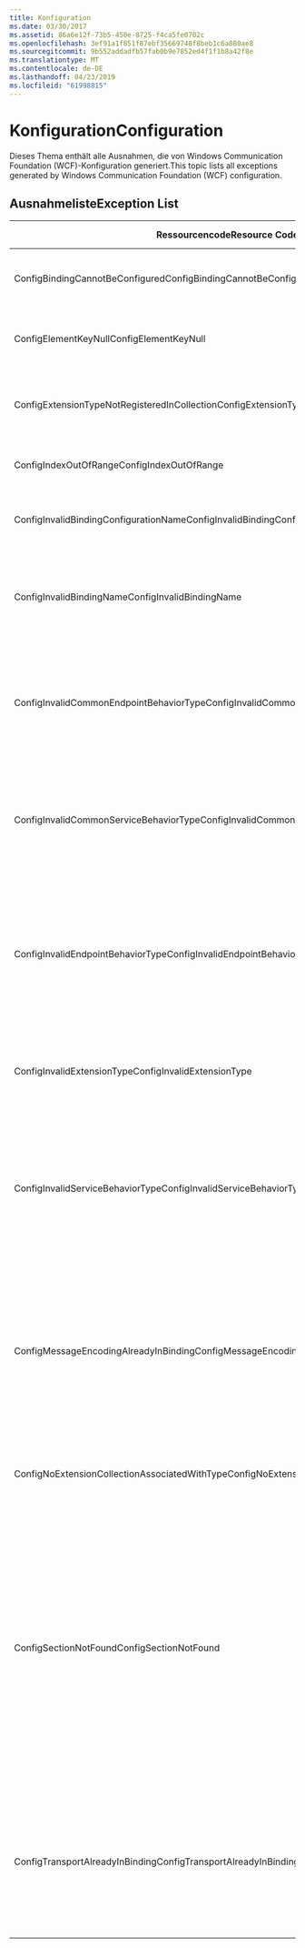 ```yaml
---
title: Konfiguration
ms.date: 03/30/2017
ms.assetid: 86a6e12f-73b5-450e-8725-f4ca5fe0702c
ms.openlocfilehash: 3ef91a1f851f87ebf35669748f8beb1c6a880ae8
ms.sourcegitcommit: 9b552addadfb57fab0b9e7852ed4f1f1b8a42f8e
ms.translationtype: MT
ms.contentlocale: de-DE
ms.lasthandoff: 04/23/2019
ms.locfileid: "61998815"
---
```

# <a name="configuration"></a><span data-ttu-id="853ea-102">Konfiguration</span><span class="sxs-lookup"><span data-stu-id="853ea-102">Configuration</span></span>
<span data-ttu-id="853ea-103">Dieses Thema enthält alle Ausnahmen, die von Windows Communication Foundation (WCF)-Konfiguration generiert.</span><span class="sxs-lookup"><span data-stu-id="853ea-103">This topic lists all exceptions generated by Windows Communication Foundation (WCF) configuration.</span></span>  
  
## <a name="exception-list"></a><span data-ttu-id="853ea-104">Ausnahmeliste</span><span class="sxs-lookup"><span data-stu-id="853ea-104">Exception List</span></span>  
  
|<span data-ttu-id="853ea-105">Ressourcencode</span><span class="sxs-lookup"><span data-stu-id="853ea-105">Resource Code</span></span>|<span data-ttu-id="853ea-106">Ressourcenzeichenfolge</span><span class="sxs-lookup"><span data-stu-id="853ea-106">Resource String</span></span>|  
|-------------------|---------------------|  
|<span data-ttu-id="853ea-107">ConfigBindingCannotBeConfigured</span><span class="sxs-lookup"><span data-stu-id="853ea-107">ConfigBindingCannotBeConfigured</span></span>|<span data-ttu-id="853ea-108">Die Bindung für den Dienstendpunkt kann nicht konfiguriert werden.</span><span class="sxs-lookup"><span data-stu-id="853ea-108">The binding on the service endpoint cannot be configured.</span></span>|  
|<span data-ttu-id="853ea-109">ConfigElementKeyNull</span><span class="sxs-lookup"><span data-stu-id="853ea-109">ConfigElementKeyNull</span></span>|<span data-ttu-id="853ea-110">Der spezifische Konfigurationselementschlüssel kann nicht NULL sein.</span><span class="sxs-lookup"><span data-stu-id="853ea-110">The specific configuration element key cannot be null.</span></span>|  
|<span data-ttu-id="853ea-111">ConfigExtensionTypeNotRegisteredInCollection</span><span class="sxs-lookup"><span data-stu-id="853ea-111">ConfigExtensionTypeNotRegisteredInCollection</span></span>|<span data-ttu-id="853ea-112">Der spezifische Erweiterungstyp wird nicht in der spezifischen Erweiterungsauflistung registriert.</span><span class="sxs-lookup"><span data-stu-id="853ea-112">The specific extension type is not registered in the specific extension collection.</span></span>|  
|<span data-ttu-id="853ea-113">ConfigIndexOutOfRange</span><span class="sxs-lookup"><span data-stu-id="853ea-113">ConfigIndexOutOfRange</span></span>|<span data-ttu-id="853ea-114">Der Wert für das spezifische Attribut liegt außerhalb des Bereichs.</span><span class="sxs-lookup"><span data-stu-id="853ea-114">The value for the specific attribute is out of range.</span></span>|  
|<span data-ttu-id="853ea-115">ConfigInvalidBindingConfigurationName</span><span class="sxs-lookup"><span data-stu-id="853ea-115">ConfigInvalidBindingConfigurationName</span></span>|<span data-ttu-id="853ea-116">Die spezifische Konfiguration hat keine Bindung mit dem spezifischen Namen.</span><span class="sxs-lookup"><span data-stu-id="853ea-116">The specific configuration does not have a binding with the specific name.</span></span>|  
|<span data-ttu-id="853ea-117">ConfigInvalidBindingName</span><span class="sxs-lookup"><span data-stu-id="853ea-117">ConfigInvalidBindingName</span></span>|<span data-ttu-id="853ea-118">Die spezifische Konfiguration hat keine Bindung mit dem spezifischen Namen.</span><span class="sxs-lookup"><span data-stu-id="853ea-118">The specific configuration does not have a binding with the specific name.</span></span> <span data-ttu-id="853ea-119">Dies ist ein ungültiger Wert für die Bindung.</span><span class="sxs-lookup"><span data-stu-id="853ea-119">This is an invalid value for the binding.</span></span>|  
|<span data-ttu-id="853ea-120">ConfigInvalidCommonEndpointBehaviorType</span><span class="sxs-lookup"><span data-stu-id="853ea-120">ConfigInvalidCommonEndpointBehaviorType</span></span>|<span data-ttu-id="853ea-121">Die spezifische Verhaltenserweiterung kann nicht zum gemeinsamen Endpunktverhalten hinzugefügt werden, da der spezifische Typ nicht von ihr implementiert wird.</span><span class="sxs-lookup"><span data-stu-id="853ea-121">Cannot add the specific behavior extension to the common endpoint behavior because it does not implement the specific type.</span></span>|  
|<span data-ttu-id="853ea-122">ConfigInvalidCommonServiceBehaviorType</span><span class="sxs-lookup"><span data-stu-id="853ea-122">ConfigInvalidCommonServiceBehaviorType</span></span>|<span data-ttu-id="853ea-123">Die spezifische Verhaltenserweiterung kann nicht zum gemeinsamen Dienstverhalten hinzugefügt werden, da der spezifische Typ nicht von ihr implementiert wird.</span><span class="sxs-lookup"><span data-stu-id="853ea-123">Cannot add the specific behavior extension to the common service behavior because it does not implement the specific type.</span></span>|  
|<span data-ttu-id="853ea-124">ConfigInvalidEndpointBehaviorType</span><span class="sxs-lookup"><span data-stu-id="853ea-124">ConfigInvalidEndpointBehaviorType</span></span>|<span data-ttu-id="853ea-125">Die spezifische Verhaltenserweiterung kann nicht zum spezifischen Endpunktverhalten hinzugefügt werden, da die IServiceBehavior-Schnittstelle nicht von dem zugrunde liegenden Verhaltenstyp implementiert wird.</span><span class="sxs-lookup"><span data-stu-id="853ea-125">Cannot add the specific behavior extension to the specific endpoint behavior because the underlying behavior type does not implement the IServiceBehavior interface.</span></span>|  
|<span data-ttu-id="853ea-126">ConfigInvalidExtensionType</span><span class="sxs-lookup"><span data-stu-id="853ea-126">ConfigInvalidExtensionType</span></span>|<span data-ttu-id="853ea-127">Der spezifische Typ muss von der spezifischen Erweiterung abgeleitet sein, die in der Auflistung verwendet werden soll.</span><span class="sxs-lookup"><span data-stu-id="853ea-127">The specific type must derive from the specific extension to be used in the collection.</span></span>|  
|<span data-ttu-id="853ea-128">ConfigInvalidServiceBehaviorType</span><span class="sxs-lookup"><span data-stu-id="853ea-128">ConfigInvalidServiceBehaviorType</span></span>|<span data-ttu-id="853ea-129">Die spezifische Verhaltenserweiterung kann nicht zum Dienstverhalten mit dem spezifischen Namen hinzugefügt werden, da die IServiceBehavior-Schnittstelle nicht von dem zugrunde liegenden Verhaltenstyp implementiert wird.</span><span class="sxs-lookup"><span data-stu-id="853ea-129">Cannot add the behavior extension 'to the service behavior with the specific name because the underlying behavior type does not implement the IServiceBehavior interface.</span></span>|  
|<span data-ttu-id="853ea-130">ConfigMessageEncodingAlreadyInBinding</span><span class="sxs-lookup"><span data-stu-id="853ea-130">ConfigMessageEncodingAlreadyInBinding</span></span>|<span data-ttu-id="853ea-131">Das bestimmte Nachrichtencodierungselement kann nicht hinzugefügt werden.</span><span class="sxs-lookup"><span data-stu-id="853ea-131">Cannot add the specific message encoding element.</span></span> <span data-ttu-id="853ea-132">Es ist bereits ein weiteres Nachrichtencodierungselement in der spezifischen Bindung vorhanden.</span><span class="sxs-lookup"><span data-stu-id="853ea-132">Another message encoding element already exists in the specific binding.</span></span> <span data-ttu-id="853ea-133">Es kann nur ein Nachrichtencodierungselement für jede Bindung geben.</span><span class="sxs-lookup"><span data-stu-id="853ea-133">There can only be one message encoding element for each binding.</span></span>|  
|<span data-ttu-id="853ea-134">ConfigNoExtensionCollectionAssociatedWithType</span><span class="sxs-lookup"><span data-stu-id="853ea-134">ConfigNoExtensionCollectionAssociatedWithType</span></span>|<span data-ttu-id="853ea-135">Die Erweiterungsauflistung, die der Erweiterung des spezifischen Typs zugeordnet ist, kann nicht gefunden werden.</span><span class="sxs-lookup"><span data-stu-id="853ea-135">Cannot find the extension collection associated with extension of the specific type.</span></span>|  
|<span data-ttu-id="853ea-136">ConfigSectionNotFound</span><span class="sxs-lookup"><span data-stu-id="853ea-136">ConfigSectionNotFound</span></span>|<span data-ttu-id="853ea-137">Der spezifische Konfigurationsabschnitt kann nicht erstellt werden.</span><span class="sxs-lookup"><span data-stu-id="853ea-137">The specific configuration section cannot be created.</span></span> <span data-ttu-id="853ea-138">In der Datei Machine.config fehlen Informationen.</span><span class="sxs-lookup"><span data-stu-id="853ea-138">The Machine.config file is missing information.</span></span> <span data-ttu-id="853ea-139">Überprüfen Sie, dass dieser Konfigurationsabschnitt ordnungsgemäß registriert wird und dass der Abschnittsname korrekt geschrieben ist.</span><span class="sxs-lookup"><span data-stu-id="853ea-139">Verify that this configuration section is properly registered and that you have correctly spelled the section name.</span></span> <span data-ttu-id="853ea-140">Führen Sie für Windows Communication Foundation-Abschnitte ServiceModelReg.exe -i aus, um diesen Fehler zu beheben.</span><span class="sxs-lookup"><span data-stu-id="853ea-140">For Windows Communication Foundation sections, run ServiceModelReg.exe -i to fix this error.</span></span>|  
|<span data-ttu-id="853ea-141">ConfigTransportAlreadyInBinding</span><span class="sxs-lookup"><span data-stu-id="853ea-141">ConfigTransportAlreadyInBinding</span></span>|<span data-ttu-id="853ea-142">Das spezifische Transportelement kann nicht hinzugefügt werden.</span><span class="sxs-lookup"><span data-stu-id="853ea-142">Cannot add the specific transport element.</span></span> <span data-ttu-id="853ea-143">Es ist bereits ein weiteres Transportelement in der spezifischen Bindung vorhanden.</span><span class="sxs-lookup"><span data-stu-id="853ea-143">Another transport element already exists in the specific binding.</span></span> <span data-ttu-id="853ea-144">Es kann nur ein Nachrichtencodierungselement für jede Bindung geben.</span><span class="sxs-lookup"><span data-stu-id="853ea-144">There can only be one message encoding element for each binding.</span></span>|
